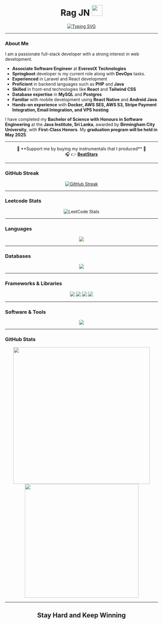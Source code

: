 <h1 align="center"><b>Rag JN</b> <img src="https://media.giphy.com/media/hvRJCLFzcasrR4ia7z/giphy.gif" width="35"></h1>

<p align="center">
  <a href="https://git.io/typing-svg">
    <img src="https://readme-typing-svg.demolab.com?font=Fira+Code&pause=1000&color=03F7BB&random=false&width=435&lines=This+is+Ragujan+aka+Rag+JN" alt="Typing SVG" />
  </a>
</p>

---

### About Me  
I am a passionate full-stack developer with a strong interest in web development.

- **Associate Software Engineer** at **EverestX Technologies**  
- **Springboot** developer is my current role along with **DevOps** tasks.
- **Experienced** in Laravel and React development  
- **Proficient** in backend languages such as **PHP** and **Java**  
- **Skilled** in front-end technologies like **React** and **Tailwind CSS**  
- **Database expertise** in **MySQL** and **Postgres**  
- **Familiar** with mobile development using **React Native** and **Android Java**  
- **Hands-on experience** with **Docker, AWS SES, AWS S3, Stripe Payment Integration, Email Integration, and VPS hosting**  

I have completed my **Bachelor of Science with Honours in Software Engineering** at the **Java Institute, Sri Lanka**, awarded by **Birmingham City University**, with **First-Class Honors**. My **graduation program will be held in May 2025**.

---
<p align="center">
  🎵 **Support me by buying my instrumentals that I produced** 🎵  
  <br>
  🎧 👉 <a href="https://www.beatstars.com/ragjnmusic" target="_blank"><b>BeatStars</b></a>  
</p>

---
### GitHub Streak  
<p align="center">
  <a href="https://git.io/streak-stats">
    <img src="https://streak-stats.demolab.com/?user=ragujan" alt="GitHub Streak" />
  </a>
</p>

---

### Leetcode Stats  
<p align="center">
  <img src="https://leetcard.jacoblin.cool/Ragujan?theme=dark&font=Inter" alt="LeetCode Stats" />
</p>

---

### Languages  
<p align="center">
  <a href="https://skillicons.dev">
    <img src="https://skillicons.dev/icons?i=html,js,typescript,css,java,php,mysql,postgres" />
  </a>
</p>

---

### Databases  
<p align="center">
  <a href="https://skillicons.dev">
    <img src="https://skillicons.dev/icons?i=mysql,postgres,sqlite,firebase" />
  </a>
</p>

---

### Frameworks & Libraries  
<p align="center">
  <img src="https://img.shields.io/badge/laravel-%23FF2D20.svg?style=for-the-badge&logo=laravel&logoColor=white" />
  <img src="https://img.shields.io/badge/react-%2320232a.svg?style=for-the-badge&logo=react&logoColor=%2361DAFB" />
  <img src="https://img.shields.io/badge/tailwindcss-%2338B2AC.svg?style=for-the-badge&logo=tailwind-css&logoColor=white" />
  <img src="https://img.shields.io/badge/springboot-%2338B2AC.svg?style=for-the-badge&logo=springboot&logoColor=white" />
</p>

---

### Software & Tools  
<p align="center">
  <img src="https://skillicons.dev/icons?i=figma,postman,git" />
</p>

---

### GitHub Stats  
<p align="center">
  <a href="https://github.com/ragujan/">
    <img src="https://github-readme-stats.vercel.app/api?username=ragujan&include_all_commits=true&count_private=true&show_icons=true&line_height=20&title_color=7A7ADB&icon_color=2234AE&text_color=D3D3D3&bg_color=0,000000,130F40" width="450" />
    <img src="https://github-readme-stats.vercel.app/api/top-langs?username=ragujan&show_icons=true&locale=en&layout=compact&line_height=20&title_color=7A7ADB&icon_color=2234AE&text_color=D3D3D3&bg_color=0,000000,130F40" width="375" />
  </a>
</p>

---

<div align="center">
  <h2><b>Stay Hard and Keep Winning</b></h2>
</div>

